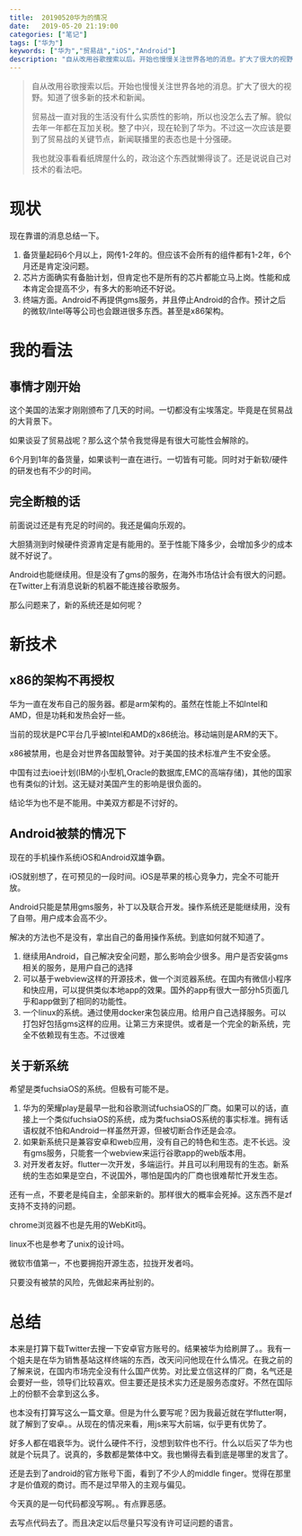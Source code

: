 ```yaml
---
title:  20190520华为的情况
date:   2019-05-20 21:19:00 
categories: ["笔记"]
tags: ["华为"]
keywords: ["华为","贸易战","iOS","Android"]
description: "自从改用谷歌搜索以后。开始也慢慢关注世界各地的消息。扩大了很大的视野。知道了很多新的技术和新闻。贸易战一直对我的生活没有什么实质性的影响，所以也没怎么去了解。貌似去年一年都在互加关税。整了中兴，现在轮到了华为。不过这一次应该是要到了贸易战的关键节点，新闻联播里的表态也是十分强硬。我也就没事看看纸牌屋什么的，政治这个东西就懒得谈了。还是说说自己对技术的看法吧。"
---
```


> 自从改用谷歌搜索以后。开始也慢慢关注世界各地的消息。扩大了很大的视野。知道了很多新的技术和新闻。
>
> 贸易战一直对我的生活没有什么实质性的影响，所以也没怎么去了解。貌似去年一年都在互加关税。整了中兴，现在轮到了华为。不过这一次应该是要到了贸易战的关键节点，新闻联播里的表态也是十分强硬。
>
> 我也就没事看看纸牌屋什么的，政治这个东西就懒得谈了。还是说说自己对技术的看法吧。


现状
===

现在靠谱的消息总结一下。

1. 备货量起码6个月以上，网传1-2年的。但应该不会所有的组件都有1-2年，6个月还是肯定没问题。
2. 芯片方面确实有备胎计划，但肯定也不是所有的芯片都能立马上岗。性能和成本肯定会提高不少，有多大的影响还不好说。
3. 终端方面。Android不再提供gms服务，并且停止Android的合作。预计之后的微软/Intel等等公司也会跟进很多东西。甚至是x86架构。

我的看法
===

事情才刚开始
---

这个美国的法案才刚刚颁布了几天的时间。一切都没有尘埃落定。毕竟是在贸易战的大背景下。

如果谈妥了贸易战呢？那么这个禁令我觉得是有很大可能性会解除的。

6个月到1年的备货量，如果谈判一直在进行。一切皆有可能。同时对于新软/硬件的研发也有不少的时间。

完全断粮的话
---

前面说过还是有充足的时间的。我还是偏向乐观的。

大胆猜测到时候硬件资源肯定是有能用的。至于性能下降多少，会增加多少的成本就不好说了。

Android也能继续用。但是没有了gms的服务，在海外市场估计会有很大的问题。在Twitter上有消息说新的机器不能连接谷歌服务。

那么问题来了，新的系统还是如何呢？

新技术
===

x86的架构不再授权
---

华为一直在发布自己的服务器。都是arm架构的。虽然在性能上不如Intel和AMD，但是功耗和发热会好一些。

当前的现状是PC平台几乎被Intel和AMD的x86统治。移动端则是ARM的天下。

x86被禁用，也是会对世界各国敲警钟。对于美国的技术标准产生不安全感。

中国有过去ioe计划(IBM的小型机,Oracle的数据库,EMC的高端存储)，其他的国家也有类似的计划。这无疑对美国产生的影响是很负面的。

结论华为也不是不能用。中美双方都是不讨好的。


Android被禁的情况下
---

现在的手机操作系统iOS和Android双雄争霸。

iOS就别想了，在可预见的一段时间。iOS是苹果的核心竞争力，完全不可能开放。

Android只能是禁用gms服务，补丁以及联合开发。操作系统还是能继续用，没有了自带。用户成本会高不少。

解决的方法也不是没有，拿出自己的备用操作系统。到底如何就不知道了。

1. 继续用Android，自己解决安全问题，那么影响会少很多。用户是否安装gms相关的服务，是用户自己的选择
2. 可以基于webview这样的开源技术，做一个浏览器系统。在国内有微信小程序和快应用，可以提供类似本地app的效果。国外的app有很大一部分h5页面几乎和app做到了相同的功能性。
3. 一个linux的系统。通过使用docker来包装应用。给用户自己选择服务。可以打包好包括gms这样的应用。让第三方来提供。或者是一个完全的新系统，完全不依赖现有生态。不过很难


关于新系统
---

希望是类fuchsiaOS的系统。但极有可能不是。

1. 华为的荣耀play是最早一批和谷歌测试fuchsiaOS的厂商。如果可以的话，直接上一个类似fuchsiaOS的系统，成为类fuchsiaOS系统的事实标准。拥有话语权就不怕和Android一样虽然开源，但被切断合作还是会凉。
2. 如果新系统只是兼容安卓和web应用，没有自己的特色和生态。走不长远。没有gms服务，只能套一个webview来运行谷歌app的web版本用。
3. 对开发者友好。flutter一次开发，多端运行。并且可以利用现有的生态。新系统的生态如果是空白，不说国外，哪怕是国内的厂商也很难帮忙开发生态。

还有一点，不要老是纯自主，全部来新的。那样很大的概率会死掉。这东西不是zf支持不支持的问题。

chrome浏览器不也是先用的WebKit吗。

linux不也是参考了unix的设计吗。

微软市值第一，不也要拥抱开源生态，拉拢开发者吗。

只要没有被禁的风险，先做起来再扯别的。


总结
===

本来是打算下载Twitter去搜一下安卓官方账号的。结果被华为给刷屏了。。我有一个姐夫是在华为销售基站这样终端的东西，改天问问他现在什么情况。在我之前的了解来说，在国内市场完全没有什么国产优势。对比爱立信这样的厂商，名气还是会要好一些，领导们比较喜欢。但主要还是技术实力还是服务态度好。不然在国际上的份额不会拿到这么多。

也本没有打算写这么一篇文章。但是为什么要写呢？因为我最近就在学flutter啊，就了解到了安卓。。从现在的情况来看，用js来写大前端，似乎更有优势了。

好多人都在唱衰华为。说什么硬件不行，没想到软件也不行。什么以后买了华为也就是个玩具了。说真的，多数都是繁体中文。我也懒得去看到底是哪里的发言了。

还是去到了android的官方账号下面，看到了不少人的middle finger。觉得在那里才是价值观的商讨。而不是过早带入的主观与偏见。

今天真的是一句代码都没写啊。。有点罪恶感。

去写点代码去了。而且决定以后尽量只写没有许可证问题的语言。